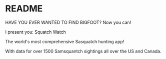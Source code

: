 # README

HAVE YOU EVER WANTED TO FIND BIGFOOT?
Now you can!

I present you: Squatch Watch

The world's most comprehensive Sasquatch hunting app!

With data for over 1500 Samsquantch sightings all over the US and Canada.
